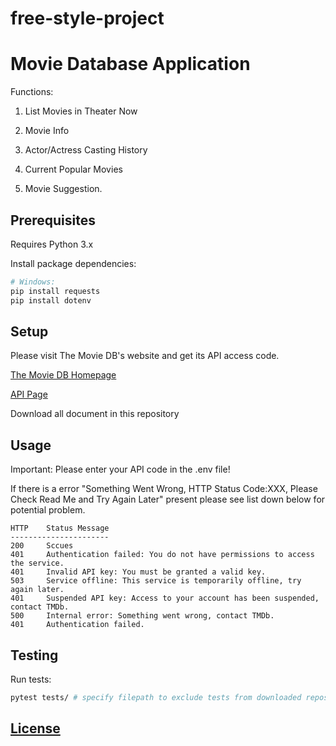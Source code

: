 # free-style-project

# Movie Database Application

Functions:

1. List Movies in Theater Now

2. Movie Info

3. Actor/Actress Casting History 

4. Current Popular Movies

5. Movie Suggestion.

## Prerequisites

Requires Python 3.x

Install package dependencies:

```sh
# Windows:
pip install requests
pip install dotenv
```

## Setup

Please visit The Movie DB's website and get its API access code.

[The Movie DB Homepage](https://www.themoviedb.org/?language=en)

[API Page](https://www.themoviedb.org/documentation/api?language=en)

Download all document in this repository

## Usage

Important:
Please enter your API code in the .env file!

If there is a error "Something Went Wrong, HTTP Status Code:XXX, Please Check Read Me and Try Again Later" present please see list down below for potential problem.

```
HTTP    Status Message
----------------------
200     Sccues
401     Authentication failed: You do not have permissions to access the service.
401     Invalid API key: You must be granted a valid key.
503     Service offline: This service is temporarily offline, try again later.
401     Suspended API key: Access to your account has been suspended, contact TMDb.
500     Internal error: Something went wrong, contact TMDb.
401     Authentication failed.
```


## Testing

Run tests:

```sh
pytest tests/ # specify filepath to exclude tests from downloaded repos
```

## [License](LICENSE.md)





